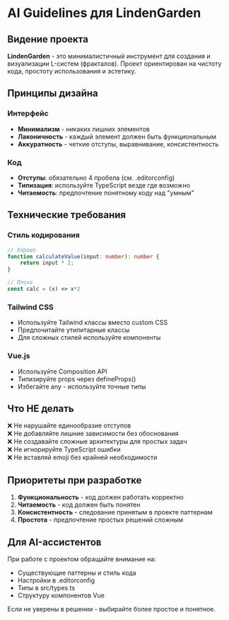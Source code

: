 # AI Guidelines для LindenGarden

## Видение проекта

**LindenGarden** - это минималистичный инструмент для создания и визуализации L-систем (фракталов). Проект ориентирован на чистоту кода, простоту использования и эстетику.

## Принципы дизайна

### Интерфейс
- **Минимализм** - никаких лишних элементов
- **Лаконичность** - каждый элемент должен быть функциональным
- **Аккуратность** - четкие отступы, выравнивание, консистентность

### Код
- **Отступы**: обязательно 4 пробела (см. .editorconfig)
- **Типизация**: используйте TypeScript везде где возможно
- **Читаемость**: предпочтение понятному коду над "умным"

## Технические требования

### Стиль кодирования
```typescript
// Хорошо
function calculateValue(input: number): number {
    return input * 2;
}

// Плохо
const calc = (x) => x*2
```

### Tailwind CSS
- Используйте Tailwind классы вместо custom CSS
- Предпочитайте утилитарные классы
- Для сложных стилей используйте компоненты

### Vue.js
- Используйте Composition API
- Типизируйте props через defineProps<T>()
- Избегайте any - используйте точные типы

## Что НЕ делать

❌ Не нарушайте единообразие отступов  
❌ Не добавляйте лишние зависимости без обоснования  
❌ Не создавайте сложные архитектуры для простых задач  
❌ Не игнорируйте TypeScript ошибки  
❌ Не вставляй emoji без крайней необходимости

## Приоритеты при разработке

1. **Функциональность** - код должен работать корректно
2. **Читаемость** - код должен быть понятен
3. **Консистентность** - следование принятым в проекте паттернам
4. **Простота** - предпочтение простых решений сложным

## Для AI-ассистентов

При работе с проектом обращайте внимание на:
- Существующие паттерны и стиль кода
- Настройки в .editorconfig
- Типы в src/types.ts
- Структуру компонентов Vue

Если не уверены в решении - выбирайте более простое и понятное. 
